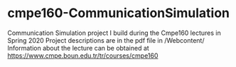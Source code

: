 # cmpe160-CommunicationSimulation
Communication Simulation project I build during the Cmpe160 lectures in Spring 2020
Project descriptions are in the pdf file in /Webcontent/
Information about the lecture can be obtained at https://www.cmpe.boun.edu.tr/tr/courses/cmpe160
